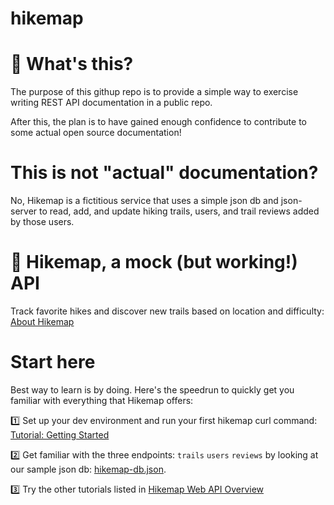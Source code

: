 # hikemap

# 🍎 What's this? 
The purpose of this githup repo is to provide a simple way to exercise writing REST API documentation in a public repo. 

After this, the plan is to have gained enough confidence to contribute to some actual open source documentation! 

# This is not "actual" documentation? 
No, Hikemap is a fictitious service that uses a simple json db and json-server to read, add, and update hiking trails, users, and trail reviews added by those users. 

# 🥾 Hikemap, a mock (but working!) API
Track favorite hikes and discover new trails based on location and difficulty: 
[About Hikemap](docs/about.html)

# Start here
Best way to learn is by doing. Here's the speedrun to quickly get you familiar with everything that Hikemap offers: 

1️⃣ Set up your dev environment and run your first hikemap curl command: [Tutorial: Getting Started](docs/tutorial-getting-started.html)

2️⃣ Get familiar with the three endpoints: `trails` `users` `reviews` by looking at our sample json db: [hikemap-db.json](https://github.com/soyoahn/hikemap/blob/main/json-db/hikemap-db.json).

3️⃣ Try the other tutorials listed in [Hikemap Web API Overview](docs/index.html)

